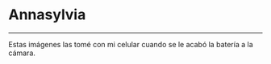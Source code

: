 # Annasylvia

---------------------------------------------------------------------------------
Estas imágenes las tomé con mi celular cuando se le acabó la batería a la cámara.
